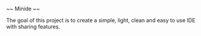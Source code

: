 ~~ Minide ~~

The goal of this project is to create a simple, light, clean and easy to use
IDE with sharing features.
